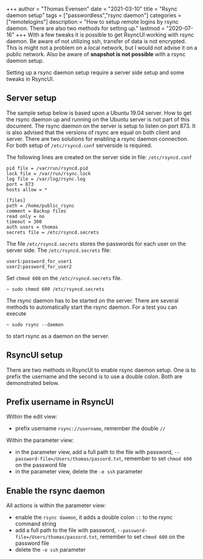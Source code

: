 +++
author = "Thomas Evensen"
date = "2021-03-10"
title =  "Rsync daemon setup"
tags = ["passwordless","rsync daemon"]
categories = ["remotelogins"]
description = "How to setup remote logins by rsync daemon. There are also two methods for setting up."
lastmod = "2020-07-16"
+++
With a few tweaks it is possible to get RsyncUI working with rsync daemon. Be aware of not utilizing ssh, transfer of data is not encrypted. This is might not a problem on a local network, but I would not advise it on a public network. Also be aware of **snapshot is not possible** with a rsync daemon setup.

Setting up a rsync daemon setup require a server side setup and some tweaks in RsyncUI.

## Server setup

The sample setup below is based upon a Ubuntu 19.04 server. How to get the rsync daemon up and running on the Ubuntu server is not part of this document. The rsync daemon on the server is setup to listen on port 873. It is also advised that the versions of rsync are equal on both client and server. There are two solutions for enabling a rsync daemon connection. For both setup of `/etc/rsyncd.conf` serverside is required.

The following lines are created on the server side in file: `/etc/rsyncd.conf`
```
pid file = /var/run/rsyncd.pid
lock file = /var/run/rsync.lock
log file = /var/log/rsync.log
port = 873
hosts allow = *

[files]
path = /home/public_rsync
comment = Backup files
read only = no
timeout = 300
auth users = thomas
secrets file = /etc/rsyncd.secrets
```

The file `/etc/rsyncd.secrets` stores the passwords for each user on the server side.
The `/etc/rsyncd.secrets` file:
```
user1:password_for_user1
user2:password_for_user2
```
Set `chmod 600` on the `/etc/rsyncd.secrets` file.
```
~ sudo chmod 600 /etc/rsyncd.secrets
```
The rsync daemon has to be started on the server. There are several methods to automatically start the rsync daemon. For a test you can execute
```
~ sudo rsync --daemon
```
to start rsync as a daemon on the server.

## RsyncUI setup

There are two methods in RsyncUI to enable rsync daemon setup. One is to prefix the username and the second is to use a double colon. Both are demonstrated below.

## Prefix username in RsyncUI

Within the edit view:

- prefix username `rsync://username`, remember the double `//`

Within the parameter view:

- in the parameter view, add a full path to the file with password, `--password-file=/Users/thomas/passord.txt`, remember to set `chmod 600` on the password file
- in the parameter view, delete the `-e ssh` parameter

## Enable the rsync daemon

All actions is within the parameter view:

- enable the `rsync daemon`, it adds a double colon `::` to the rsync command string
- add a full path to the file with password, `--password-file=/Users/thomas/passord.txt`, remember to set `chmod 600` on the password file
- delete the `-e ssh` parameter
